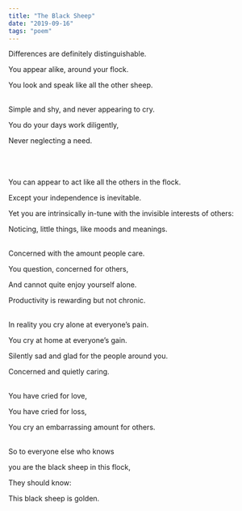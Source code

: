 ```yaml
---
title: "The Black Sheep"
date: "2019-09-16"
tags: "poem"
---
```


Differences are definitely distinguishable.

You appear alike, around your flock.

You look and speak like all the other sheep.

<br/>
Simple and shy, and never appearing to cry.

You do your days work diligently,

Never neglecting a need.

<br/>
<br/>
<br/>
You can appear to act like all the others in the flock.

Except your independence is inevitable.

Yet you are intrinsically in-tune with the invisible interests of others:

Noticing, little things, like moods and meanings.

<br/>
Concerned with the amount people care.

You question, concerned for others,

And cannot quite enjoy yourself alone.

Productivity is rewarding but not chronic.

<br/>
In reality you cry alone at everyone’s pain.

You cry at home at everyone’s gain.

Silently sad and glad for the people around you.

Concerned and quietly caring.

<br/>
You have cried for love,

You have cried for loss,

You cry an embarrassing amount for others.

<br/>
So to everyone else who knows

you are the black sheep in this flock,

They should know:

This black sheep is golden.

